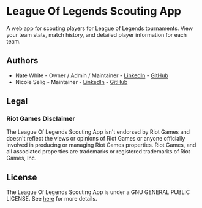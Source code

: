 # League Of Legends Scouting App

A web app for scouting players for League of Legends tournaments. View your team stats, match history, and detailed player information for each team.

## Authors
- Nate White - Owner / Admin / Maintainer - [LinkedIn](linkedin.com/in/natelwhite) - [GitHub](github.com/NathanLee29)
- Nicole Selig - Maintainer - [LinkedIn](linkedin.com/in/NicoleSelig) - [GitHub](github.com/NicoleSelig)

## Legal
### Riot Games Disclaimer
The League Of Legends Scouting App isn't endorsed by Riot Games and doesn't reflect the views or opinions of Riot Games or anyone officially involved in producing or managing Riot Games properties. Riot Games, and all associated properties are trademarks or registered trademarks of Riot Games, Inc.

## License
The League Of Legends Scouting App is under a GNU GENERAL PUBLIC LICENSE. See [here](LICENSE.md) for more details.
